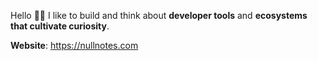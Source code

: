 Hello 👋🏼 I like to build and think about **developer tools** and **ecosystems that cultivate curiosity**.

**Website**: https://nullnotes.com
